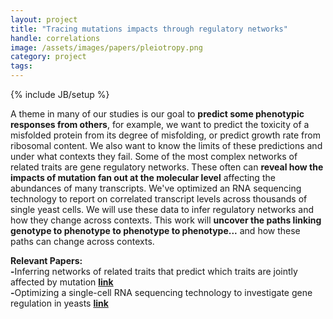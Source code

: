 ```yaml
---
layout: project
title: "Tracing mutations impacts through regulatory networks"
handle: correlations
image: /assets/images/papers/pleiotropy.png
category: project
tags: 
---
```

{% include JB/setup %}

A theme in many of our studies is our goal to <b>predict some phenotypic responses from others</b>, for example, we want to predict the toxicity of a misfolded protein from its degree of misfolding, or predict growth rate from ribosomal content. We also want to know the limits of these predictions and under what contexts they fail. Some of the most complex networks of related traits are gene regulatory networks. These often can <b>reveal how the impacts of mutation fan out at the molecular level</b> affecting the abundances of many transcripts. We've optimized an RNA sequencing technology to report on correlated transcript levels across thousands of single yeast cells. We will use these data to infer regulatory networks and how they change across contexts. This work will <b>uncover the paths linking genotype to phenotype to phenotype to phenotype...</b> and how these paths can change across contexts.

<b>Relevant Papers:</b><br>
<b>-</b>Inferring networks of related traits that predict which traits are jointly affected by mutation <b>[link](https://kgslab.org/papers/paper/extent-of-pleiotropy)</b><br>
<b>-</b>Optimizing a single-cell RNA sequencing technology to investigate gene regulation in yeasts <b>[link](https://kgslab.org/papers/paper/1bigbatch)</b><br>
